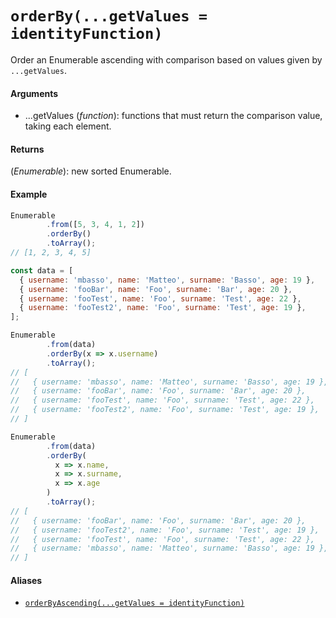 # `orderBy(...getValues = identityFunction)`

Order an Enumerable ascending with comparison based on values given by `...getValues`.

#### Arguments

- ...getValues (*function*): functions that must return the comparison value, taking each element.

#### Returns

(*Enumerable*): new sorted Enumerable.

#### Example

```js
Enumerable
        .from([5, 3, 4, 1, 2])
        .orderBy()
        .toArray();
// [1, 2, 3, 4, 5]

const data = [
  { username: 'mbasso', name: 'Matteo', surname: 'Basso', age: 19 },
  { username: 'fooBar', name: 'Foo', surname: 'Bar', age: 20 },
  { username: 'fooTest', name: 'Foo', surname: 'Test', age: 22 },
  { username: 'fooTest2', name: 'Foo', surname: 'Test', age: 19 },
];

Enumerable
        .from(data)
        .orderBy(x => x.username)
        .toArray();
// [
//   { username: 'mbasso', name: 'Matteo', surname: 'Basso', age: 19 },
//   { username: 'fooBar', name: 'Foo', surname: 'Bar', age: 20 },
//   { username: 'fooTest', name: 'Foo', surname: 'Test', age: 22 },
//   { username: 'fooTest2', name: 'Foo', surname: 'Test', age: 19 },
// ]

Enumerable
        .from(data)
        .orderBy(
          x => x.name,
          x => x.surname,
          x => x.age
        )
        .toArray();
// [
//   { username: 'fooBar', name: 'Foo', surname: 'Bar', age: 20 },
//   { username: 'fooTest2', name: 'Foo', surname: 'Test', age: 19 },
//   { username: 'fooTest', name: 'Foo', surname: 'Test', age: 22 },
//   { username: 'mbasso', name: 'Matteo', surname: 'Basso', age: 19 },
// ]
```

#### Aliases

- [`orderByAscending(...getValues = identityFunction)`](OrderByAscending.md)
